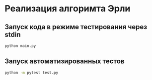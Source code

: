 # Реализация алгоримта Эрли
## Запуск кода в режиме тестирования через stdin
```bash
python main.py
```
## Запуск автоматизированных тестов
```bash
python -m pytest test.py
```

